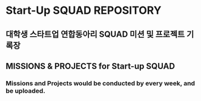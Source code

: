 # Start-Up SQUAD REPOSITORY

## 대학생 스타트업 연합동아리 SQUAD 미션 및 프로젝트 기록장

## MISSIONS & PROJECTS for Start-up SQUAD

### Missions and Projects would be conducted by every week, and be uploaded.
